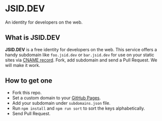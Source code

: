# JSID.DEV

An identity for developers on the web.

## What is JSID.DEV

**JSID.DEV** is a free identity for developers on the web. This service offers a handy subdomain like `foo.jsid.dev` or `bar.jsid.dev` for use on your static sites via [CNAME record](https://en.wikipedia.org/wiki/CNAME_record). Fork, add subdomain and send a Pull Request. We will make it work.

## How to get one

- Fork this repo.
- Set a custom domain to your [GitHub Pages](https://docs.github.com/en/pages/configuring-a-custom-domain-for-your-github-pages-site/managing-a-custom-domain-for-your-github-pages-site#configuring-a-subdomain).
- Add your subdomain under `subdomains.json` file.
- Run `npm install` and `npm run sort` to sort the keys alphabetically.
- Send Pull Request.
